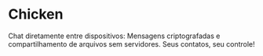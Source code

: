 # Chicken
Chat diretamente entre dispositivos: Mensagens criptografadas e compartilhamento de arquivos sem servidores. Seus contatos, seu controle!
